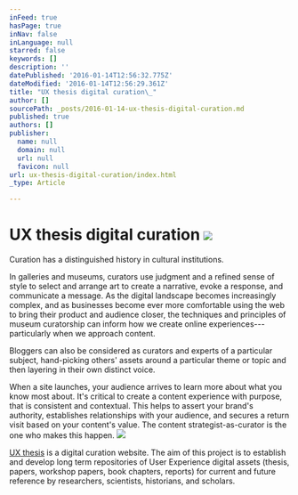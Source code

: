 ```yaml
---
inFeed: true
hasPage: true
inNav: false
inLanguage: null
starred: false
keywords: []
description: ''
datePublished: '2016-01-14T12:56:32.775Z'
dateModified: '2016-01-14T12:56:29.361Z'
title: "UX thesis digital curation\_"
author: []
sourcePath: _posts/2016-01-14-ux-thesis-digital-curation.md
published: true
authors: []
publisher:
  name: null
  domain: null
  url: null
  favicon: null
url: ux-thesis-digital-curation/index.html
_type: Article

---
```

# UX thesis digital curation ![](https://the-grid-user-content.s3-us-west-2.amazonaws.com/84e2abae-a448-4908-bc37-f600dfdc7701.JPG)

Curation has a distinguished history in cultural institutions. 

In galleries and museums, curators use judgment and a refined sense of style to select and arrange art to create a narrative, evoke a response, and communicate a message. As the digital landscape becomes increasingly complex, and as businesses become ever more comfortable using the web to bring their product and audience closer, the techniques and principles of museum curatorship can inform how we create online experiences---particularly when we approach content. 

Bloggers can also be considered as curators and experts of a particular subject, hand-picking others' assets around a particular theme or topic and then layering in their own distinct voice. 

When a site launches, your audience arrives to learn more about what you know most about. It's critical to create a content experience with purpose, that is consistent and contextual. This helps to assert your brand's authority, establishes relationships with your audience, and secures a return visit based on your content's value. The content strategist-as-curator is the one who makes this happen. ![](https://s3-us-west-2.amazonaws.com/the-grid-img/p/8df1d7903ac2826e45b8affe4c100ea673879688.jpg)

[UX thesis][0] is a digital curation website.
The aim of this project is to establish and develop long term repositories of User Experience digital assets (thesis, papers, workshop papers, book chapters, reports) for current and future reference by researchers, scientists, historians, and scholars.

[0]: http://www.uxthesis.com/